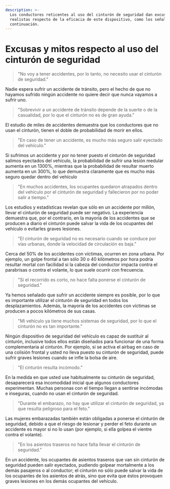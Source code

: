 ```yaml
---
description: >-
  Los conductores reticentes al uso del cinturón de seguridad dan excusas poco
  realistas respecto de la eficacia de este dispositivo, como los señalados a
  continuación.
---
```


# Excusas y mitos respecto al uso del cinturón de seguridad

> "No voy a tener accidentes, por lo tanto, no necesito usar el cinturón de seguridad."

Nadie espera sufrir un accidente de tránsito, pero el hecho de que no hayamos sufrido ningún accidente no quiere decir que nunca vayamos a sufrir uno.

> "Sobrevivir a un accidente de tránsito depende de la suerte o de la casualidad, por lo que el cinturón no es de gran ayuda."

El estudio de miles de accidentes demuestra que los conductores que no usan el cinturón, tienen el doble de probabilidad de morir en ellos.

> "En caso de tener un accidente, es mucho más seguro salir eyectado del vehículo."

Si sufrimos un accidente y por no tener puesto el cinturón de seguridad salimos eyectados del vehículo, la probabilidad de sufrir una lesión medular aumenta en un 1300%, mientras que la probabilidad de resultar muerto aumenta en un 300%, lo que demuestra claramente que es mucho más seguro quedar dentro del vehículo

> "En muchos accidentes, los ocupantes quedaron atrapados dentro del vehículo por el cinturón de seguridad y fallecieron por no poder salir a tiempo."

Los estudios y estadísticas revelan que sólo en un accidente por millón, llevar el cinturón de seguridad puede ser negativo. La experiencia demuestra que, por el contrario, en la mayoría de los accidentes que se producen a diario el cinturón puede salvar la vida de los ocupantes del vehículo o evitarles graves lesiones.

> "El cinturón de seguridad no es necesario cuando se conduce por vías urbanas, donde la velocidad de circulación es baja."

Cerca del 50% de los accidentes con víctimas, ocurren en zona urbana. Por ejemplo, un golpe frontal a tan sólo 30 o 40 kilómetros por hora podría resultar mortal con facilidad si la cabeza del conductor impacta contra el parabrisas o contra el volante, lo que suele ocurrir con frecuencia.

> "Si el recorrido es corto, no hace falta ponerse el cinturón de seguridad."

Ya hemos señalado que sufrir un accidente siempre es posible, por lo que es importante utilizar el cinturón de seguridad en todos los desplazamientos. Además, la mayoría de los accidentes con víctimas se producen a pocos kilómetros de sus casas.

> "Mi vehículo ya tiene muchos sistemas de seguridad, por lo que el cinturón no es tan importante."

Ningún dispositivo de seguridad del vehículo es capaz de sustituir al cinturón, inclusive todos ellos están diseñados para funcionar de una forma complementaria al cinturón. Por ejemplo, si se activa el airbag en caso de una colisión frontal y usted no lleva puesto su cinturón de seguridad, puede sufrir graves lesiones cuando se infle la bolsa de aire.

> "El cinturón resulta incómodo."

En la medida en que usted use habitualmente su cinturón de seguridad, desaparecerá esa incomodidad inicial que algunos conductores experimentan. Muchas personas con el tiempo llegan a sentirse incómodas e inseguras, cuando no usan el cinturón de seguridad.

> "Durante el embarazo, no hay que utilizar el cinturón de seguridad, ya que resulta peligroso para el feto."

Las mujeres embarazadas también están obligadas a ponerse el cinturón de seguridad, debido a que el riesgo de lesionar y perder el feto durante un accidente es mayor si no lo usan \(por ejemplo, si ella golpea el vientre contra el volante\).

> "En los asientos traseros no hace falta llevar el cinturón de seguridad."

En un accidente, los ocupantes de asientos traseros que van sin cinturón de seguridad pueden salir eyectados, pudiendo golpear mortalmente a los demás pasajeros o al conductor; el cinturón no sólo puede salvar la vida de los ocupantes de los asientos de atrás, sino que evita que éstos provoquen graves lesiones en los demás ocupantes del vehículo.

